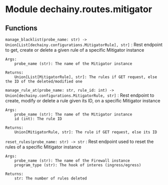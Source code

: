 Module dechainy.routes.mitigator
================================

Functions
---------

    
`manage_blacklist(probe_name: str) ‑> Union[List[dechainy.configurations.MitigatorRule], str]`
:   Rest endpoint to get, create or delete a given rule of a specific Mitigator instance
    
    Args:
        probe_name (str): The name of the Mitigator instance
    
    Returns:
        Union[List[MitigatorRule], str]: The rules if GET request, else the ID of the deleted/modified one

    
`manage_rule_at(probe_name: str, rule_id: int) ‑> Union[dechainy.configurations.MitigatorRule, str]`
:   Rest endpoint to create, modify or delete a rule given its ID, on a specific Mitigator instance
    
    Args:
        probe_name (str): The name of the Mitigator instance
        id (int): The rule ID
    
    Returns:
        Union[MitigatorRule, str]: The rule if GET request, else its ID

    
`reset_rules(probe_name: str) ‑> str`
:   Rest endpoint used to reset the rules of a specific Mitigator instance
    
    Args:
        probe_name (str): The name of the Firewall instance
        program_type (str): The hook of interes (ingress/egress)
    
    Returns:
        str: The number of rules deleted